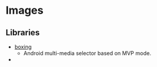 # Images



## Libraries

* [boxing](https://github.com/Bilibili/boxing)
  * Android multi-media selector based on MVP mode.
* ​